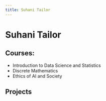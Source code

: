```yaml
---
title: Suhani Tailor
---
```


# Suhani Tailor
## Courses:
* Introduction to Data Science and Statistics
* Discrete Mathematics
* Ethics of AI and Society

## Projects 

